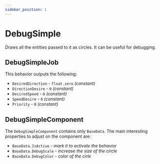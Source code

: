 ```yaml
---
sidebar_position: 1
---
```


# DebugSimple

Draws all the entities passed to it as circles. It can be useful for debugging.

## DebugSimpleJob

This behavior outputs the following: 
- `DesiredDirection` - `float.zero` *(constant)*
- `DirectionDesire` - `0` *(constant)*
- `DesiredSpeed` - `0` *(constant)*
- `SpeedDesire` - `0` *(constant)*
- `Priority` -  `0` *(constant)*

## DebugSimpleComponent

The `DebugSimpleComponent` contains only `BaseData`. The main interesting properties to adjust on the component are:
- `BaseData.IsActive` - *mark it to activate the behavior*
- `BaseData.DebugScale` - *increase the size of the circle*
- `BaseData.DebugColor` - *color of the cirle*